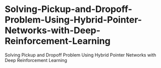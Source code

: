 # Solving-Pickup-and-Dropoff-Problem-Using-Hybrid-Pointer-Networks-with-Deep-Reinforcement-Learning
Solving Pickup and Dropoff Problem Using Hybrid Pointer Networks with Deep Reinforcement Learning
